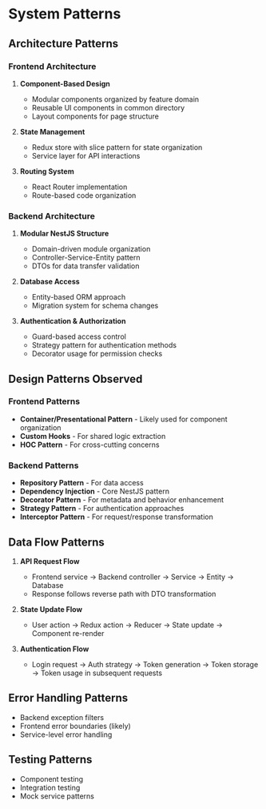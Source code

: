 # System Patterns

## Architecture Patterns

### Frontend Architecture
1. **Component-Based Design**
   - Modular components organized by feature domain
   - Reusable UI components in common directory
   - Layout components for page structure

2. **State Management**
   - Redux store with slice pattern for state organization
   - Service layer for API interactions

3. **Routing System**
   - React Router implementation
   - Route-based code organization

### Backend Architecture
1. **Modular NestJS Structure**
   - Domain-driven module organization
   - Controller-Service-Entity pattern
   - DTOs for data transfer validation

2. **Database Access**
   - Entity-based ORM approach
   - Migration system for schema changes

3. **Authentication & Authorization**
   - Guard-based access control
   - Strategy pattern for authentication methods
   - Decorator usage for permission checks

## Design Patterns Observed

### Frontend Patterns
- **Container/Presentational Pattern** - Likely used for component organization
- **Custom Hooks** - For shared logic extraction
- **HOC Pattern** - For cross-cutting concerns

### Backend Patterns
- **Repository Pattern** - For data access
- **Dependency Injection** - Core NestJS pattern
- **Decorator Pattern** - For metadata and behavior enhancement
- **Strategy Pattern** - For authentication approaches
- **Interceptor Pattern** - For request/response transformation

## Data Flow Patterns
1. **API Request Flow**
   - Frontend service → Backend controller → Service → Entity → Database
   - Response follows reverse path with DTO transformation

2. **State Update Flow**
   - User action → Redux action → Reducer → State update → Component re-render

3. **Authentication Flow**
   - Login request → Auth strategy → Token generation → Token storage → Token usage in subsequent requests

## Error Handling Patterns
- Backend exception filters
- Frontend error boundaries (likely)
- Service-level error handling

## Testing Patterns
- Component testing
- Integration testing
- Mock service patterns 